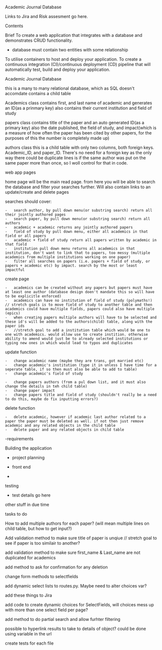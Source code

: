 Academic Journal Database

Links to Jira and Risk assesment go here.

Contents



Brief
To create a web application that integrates with a database and demonstrates CRUD functionality.
-   database must contain two entities with some relationship

To utilise containers to host and deploy your application.
To create a continuous integration (CI)/continuous deployment (CD) pipeline that will automatically test, build and deploy your application.



Academic Journal Database

this is a many to many relational database, which as SQL doesn't accomdate contains a child table 

Academics class
contains first, and last name of academic and generates an ID(as a prinmary key)
also contains their current institution and field of study

papers class
contains title of the paper and an auto generated ID(as a primary key)
also the date published, the field of study, and impact(which is a measure of how often the paper has been cited by other papers, for the purposes of this the number is completely made up)

authors class
this is a child table with only two columns, both foreign keys. Academic_ID, and paper_ID. There's no need for a foreign key as the only way there could be duplicate lines is if the same author was put on the same paper more than once, so I woll control for that in code.


web app pages

home page will be the main read page. from here you will be able to search the database and filter your searches further. Will also contain links to an update/create and delete pages

searches should cover:

    -   search author, by pull down menu(or substring search) return all their jointly authored pages
    -   search paper, by pull down menu(or substring search) return all authors
    -   academic + academic returns any jointly authored papers
    -   field of study by pull down menu, either all academics in that field or all papers
    -   academic + field of study return all papers written by academic in that field
    -   institution pull down menu returns all academics in that institution, don't want to link that to papers, too messy (multiple academics from multiple institutions working on one paper)
    -   filter all searches on papers (i.e. papers + field of study, or papers + academic etc) by impact. search by the most or least impactful


create page

    -   academics can be created without any papers but papers must have at least one author (database design doen't mandate this so will have to be explicitle enforced)
    -   academics can have no institution of field of study (polymaths!) // stretch goals is to move field of study to another table and then academics could have multiple fields, papers could also have multiple (epics)
    -   when creating papers multiple authors will have to be selected and these id's will be added to the authors(child) table, along with the paper ids
    -   //stretch goal to add a institution table which would be one to one with academics. would allow use to create instition. otherwise ability to amend would just be to already selected institutions or typing new ones in which would lead to typos and duplicates

update function

    -   change academic name (maybe they are trans, got married etc)
    -   change academic's institution (type it in unless I have time for a seperate table, if so then must also be able to add to table)
    -   change academic's field of study
    
    -   change papers authors (from a pul down list, and it must also change the details in teh child table)
    -   change paper impact
    -   change papers title and field of study (shouldn't really be a need to do this, maybe do fix inputting errors?)

delete function

    -   delete academic, however if academic last author related to a paper the paper must be deleted as well. if not then just remove academic and any related objects in the child table
    -   delete paper and any related objects in child table




-requirements

Building the application

- project planning

- front end
-
testing
- test details go here

other stuff in due time


tasks to do

How to add multiple authors for each paper? (will mean multiple lines on child table, but how to get input?)

Add validation method to make sure title of paper is unqiue // stretch goal to see if paper is too similair to another?

add validation method to make sure first_name & Last_name are not duplicated for academics

add method to ask for confirmation for any deletion

change form methods to selectfields

add dynamic select lists to routes.py. Maybe need to alter choices var?

add these things to Jira

add code to create dynamic choices for SelectFields, will choices mess up with more than one select field per page?

add method to do partial search and allow furhter filtering

possible to hyperlink results to take to details of object? could be done using variable in the url

create tests for each file





